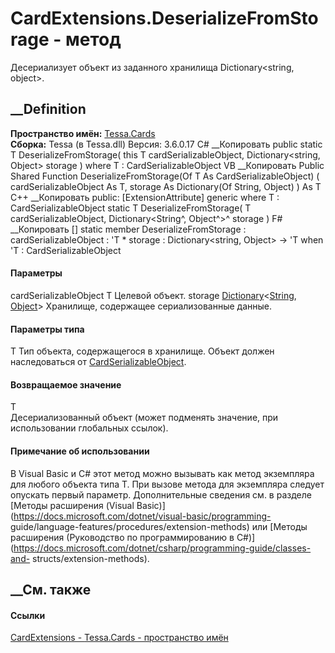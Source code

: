 # CardExtensions.DeserializeFromStorage<T> \- метод
Десериализует объект из заданного хранилища Dictionary<string, object>.
## __Definition
 **Пространство имён:** [Tessa.Cards](N_Tessa_Cards.htm)  
 **Сборка:** Tessa (в Tessa.dll) Версия: 3.6.0.17
C# __Копировать
     public static T DeserializeFromStorage<T>(
    	this T cardSerializableObject,
    	Dictionary<string, Object> storage
    )
    where T : CardSerializableObject
VB __Копировать
    <ExtensionAttribute>
    Public Shared Function DeserializeFromStorage(Of T As CardSerializableObject) ( 
    	cardSerializableObject As T,
    	storage As Dictionary(Of String, Object)
    ) As T
C++ __Копировать
     public:
    [ExtensionAttribute]
    generic<typename T>
    where T : CardSerializableObject
    static T DeserializeFromStorage(
    	T cardSerializableObject, 
    	Dictionary<String^, Object^>^ storage
    )
F# __Копировать
     [<ExtensionAttribute>]
    static member DeserializeFromStorage : 
            cardSerializableObject : 'T * 
            storage : Dictionary<string, Object> -> 'T  when 'T : CardSerializableObject
#### Параметры
cardSerializableObject T
    Целевой объект.
storage
[Dictionary](https://learn.microsoft.com/dotnet/api/system.collections.generic.dictionary-2)<[String](https://learn.microsoft.com/dotnet/api/system.string),
[Object](https://learn.microsoft.com/dotnet/api/system.object)>
    Хранилище, содержащее сериализованные данные.
#### Параметры типа
T
     Тип объекта, содержащегося в хранилище. Объект должен наследоваться от [CardSerializableObject](T_Tessa_Cards_CardSerializableObject.htm). 
#### Возвращаемое значение
T  
Десериализованный объект (может подменять значение, при использовании
глобальных ссылок).
#### Примечание об использовании
В Visual Basic и C# этот метод можно вызывать как метод экземпляра для любого
объекта типа T. При вызове метода для экземпляра следует опускать первый
параметр. Дополнительные сведения см. в разделе [Методы расширения (Visual
Basic)](https://docs.microsoft.com/dotnet/visual-basic/programming-
guide/language-features/procedures/extension-methods) или [Методы расширения
(Руководство по программированию в
C#)](https://docs.microsoft.com/dotnet/csharp/programming-guide/classes-and-
structs/extension-methods).
##  __См. также
#### Ссылки
[CardExtensions - ](T_Tessa_Cards_CardExtensions.htm)
[Tessa.Cards - пространство имён](N_Tessa_Cards.htm)

